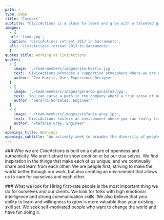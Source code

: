 ```yaml
---
path: /
type: page
title: "Careers"
subtitle: "CivicActions is a place to learn and grow with a talented group of folks who are passionate about transforming the future of government digital services. Join us!"
images:
  - {
  url: 'team.jpg', 
  caption: 'CivicActions retreat 2017 in Sacramento', 
  alt: 'CivicActions retreat 2017 in Sacramento'
  }
quotes_title: Working at CivicActions
quotes: 
  - {
    image: './team-members/images/jen-harris.jpg',
    text: 'CivicActions provides a supportive atmosphere where we are encouraged to stretch and grow beyond our comfort zones.',
    author: 'Jen Harris, User Experience Designer'
  }
  - {
    image: './team-members/images/gerardo-gonzalez.jpg',
    text: 'You can carve a path in the company where a true sense of ownership is felt.',
    author: 'Gerardo Gonzalez, Engineer'
  }
  - {
    image: './team-members/images/stefanie-gray.jpg',
    text: 'CivicActions fosters an environment where you can really live your truth.',
    author: 'Stefanie Gray, Engineer'
  }
openings_title: Openings
openings_subtitle: "We actively seek to broaden the diversity of people on our team, and strongly encourage folks from underrepresented groups to apply. We give equal consideration to all qualified applicants."
---
```

### Who we are
CivicActions is built on a culture of openness and authenticity. We aren’t afraid to show emotion or be our true selves. We find inspiration in the things that make each of us unique, and we continually share and learn from each other. We are people first, striving to make the world better through our work, but also creating an environment that allows us to care for ourselves and each other.

### What we look for
Hiring first-rate people is the most important thing we do for ourselves and our clients. We look for folks with high emotional intelligence and strong communication skills. We also believe that your ability to learn and willingness to grow is more valuable than your existing skill set. We seek self-motivated people who want to change the world and have fun doing it.

